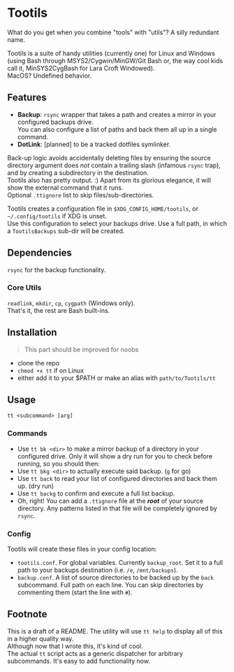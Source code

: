 
# Tootils

What do you get when you combine "tools" with "utils"? A silly redundant name.

Tootils is a suite of handy utilities (currently one) for Linux and Windows (using Bash through MSYS2/Cygwin/MinGW/Git Bash or, the way cool kids call it, MinSYS2CygBash for Lara Croft Windowed).  
MacOS? Undefined behavior.

## Features

- **Backup**: `rsync` wrapper that takes a path and creates a mirror in your configured backups drive.  
You can also configure a list of paths and back them all up in a single command.
- **DotLink**: [planned] to be a tracked dotfiles symlinker.

Back-up logic avoids accidentally deleting files by ensuring the source directory argument does *not* contain a trailing slash (infamous `rsync` trap), and by creating a subdirectory in the destination.  
Tootils also has pretty output. :) Apart from its glorious elegance, it will show the external command that it runs.  
Optional `.ttignore` list to skip files/sub-directories.

Tootils creates a configuration file in `$XDG_CONFIG_HOME/tootils`, or `~/.config/tootils` if XDG is unset.  
Use this configuration to select your backups drive. Use a full path, in which a `TootilsBackups` sub-dir will be created.

## Dependencies

`rsync` for the backup functionality.

### Core Utils

`readlink`, `mkdir`, `cp`, `cygpath` (Windows only).  
That's it, the rest are Bash built-ins.

## Installation

> This part should be improved for noobs

- clone the repo
- `chmod +x tt` if on Linux
- either add it to your $PATH or make an alias with `path/to/Tootils/tt`

## Usage

`tt <subcommand> [arg]`

### Commands

- Use `tt bk <dir>` to make a mirror backup of a directory in your configured drive. Only it will show a dry run for you to check before running, so you should then:
- Use `tt bkg <dir>` to actually execute said backup. (`g` for go)
- Use `tt back` to read your list of configured directories and back them up. (dry run)
- Use `tt backg` to confirm and execute a full list backup.
- Oh, right! You can add a `.ttignore` file at the ***root*** of your source directory. Any patterns listed in that file will be completely ignored by `rsync`.

### Config

Tootils will create these files in your config location:

- `tootils.conf`. For global variables. Currently `backup_root`. Set it to a full path to your backups destination (i.e. `/e`, `/mnt/backups`).
- `backup.conf`. A list of source directories to be backed up by the `back` subcommand. Full path on each line. You can skip directories by commenting them (start the line with `#`).

## Footnote

This is a draft of a README. The utility will use `tt help` to display all of this in a higher quality way.  
Although now that I wrote this, it's kind of cool.  
The actual `tt` script acts as a generic dispatcher for arbitrary subcommands. It's easy to add functionality now.
